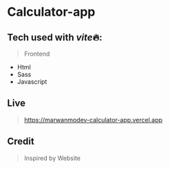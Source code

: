 # Calculator-app

## Tech used with *vite*🔥:

> Frontend

-   Html
-   Sass
-   Javascript

## Live

> https://marwanmodev-calculator-app.vercel.app

## Credit

> Inspired by Website